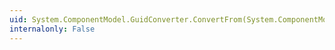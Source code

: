 ```yaml
---
uid: System.ComponentModel.GuidConverter.ConvertFrom(System.ComponentModel.ITypeDescriptorContext,System.Globalization.CultureInfo,System.Object)
internalonly: False
---
```

